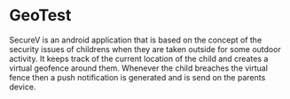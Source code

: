 # GeoTest

SecureV is an android application that is based on the concept of the security issues of childrens when they are taken outside for some outdoor activity. It keeps track of the current location of the child and creates a virtual geofence around them. Whenever the child breaches the virtual fence then a push notification is generated and is send on the parents device.
